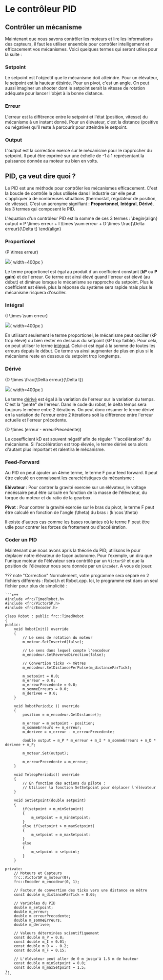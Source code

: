 # Le contrôleur PID

## Contrôler un mécanisme

Maintenant que nous savons contrôler les moteurs et lire les informations des capteurs, il faut les utiliser ensemble pour contrôler intelligement et efficacement vos mécanismes. Voici quelques termes qui seront utiles pour la suite :

### Setpoint
Le setpoint est l'objectif que le mécanisme doit atteindre. Pour un élévateur, le setpoint est la hauteur désirée. Pour un pivot, c'est un angle. On peut aussi imaginer un shooter dont le setpoint serait la vitesse de rotation adéquate pour lancer l'objet à la bonne distance.

### Erreur
L'erreur est la différence entre le setpoint et l'état (position, vitesse) du mécanisme à un instant donné. Pour un élévateur, c'est la distance (positive ou négative) qu'il reste à parcourir pour atteindre le setpoint.

### Output
L'output est la correction exercé sur le mécanisme pour le rapprocher du setpoint. Il peut être exprimé sur une échelle de -1 à 1 représentant la puissance donnée au moteur ou bien en volts.


## PID, ça veut dire quoi ?

Le PID est une méthode pour contrôler les mécanismes efficacement. C'est la boucle de contrôle la plus utilisée dans l'industrie car elle peut s'appliquer à de nombreuses situations (thermostat, regulateur de position, de vitesse). C'est un acronyme signifiant : **Proportonnel**, **Intégral**, **Dérivé**, les 3 termes qui composent le PID.

L'équation d'un contrôleur PID est la somme de ces 3 termes :
\begin{align}
output = P \times erreur + I \times \sum erreur + D \times \frac{\Delta erreur}{\Delta t}
\end{align}

### Proportionel
\(P \times erreur\)

![](https://upload.wikimedia.org/wikipedia/commons/a/a3/PID_varyingP.jpg){ width=400px }

Le terme proportionel est égal au produit d'un coefficient constant (**kP** ou **P gain**) et de l'erreur. Ce terme est ainsi élevé quand l'erreur est élevé (au début) et diminue lorsque le mécanisme se rapproche du setpoint. Plus le coefficient est élevé, plus la réponse du système sera rapide mais plus le mécanisme risquera d'osciller.

### Intégral
\(I \times \sum erreur\)

![](https://upload.wikimedia.org/wikipedia/commons/c/c0/Change_with_Ki.png){ width=400px }

En utilisant seulement le terme proportionel, le mécanisme peut osciller (kP trop élevé) ou bien rester en dessous du setpoint (kP trop faible). Pour cela, on peut utiliser le terme [intégral](https://couleur-science.eu/?d=211a43--les-integrales-en-math). Celui-ci est égal à la somme de toutes les erreurs depuis le début. Ce terme va ainsi augmenter de plus en plus si le mécanisme reste en dessous du setpoint trop longtemps.

### Dérivé
\(D \times \frac{\Delta erreur}{\Delta t}\)

![](https://upload.wikimedia.org/wikipedia/commons/c/c7/Change_with_Kd.png){ width=400px }

Le terme [dérivé](https://couleur-science.eu/?d=94f1c0--les-fonctions-derivees-en-math) est égal à la variation de l'erreur sur la variation du temps. C'est la "pente" de l'erreur.  Dans le code du robot, le delta temps sera toujours le même entre 2 itérations. On peut donc résumer le terme dérivé en la variation de l'erreur entre 2 itérations soit la différence entre l'erreur actuelle et l'erreur précedente.

\(D \times (erreur - erreurPrecedente)\)

Le coeefficient kD est souvent négatif afin de réguler "l'accélération" du mécanisme. Si l'accélération est trop élevée, le terme dérivé sera alors d'autant plus important et ralentira le mécanisme.

### Feed-Forward

Au PID on peut ajouter un 4ème terme, le terme F pour feed forward. Il peut être calculé en connaissant les caractéristiques du mécanisme :

**Elévateur** : Pour contrer la gravité exercée sur un élévateur, le voltage nécéssaire peut être calculé en fonction de la masse de l'élévateur, du torque du moteur et du ratio de la gearbox.

**Pivot** : Pour contrer la gravité exercée sur le bras du pivot, le terme F peut être calculé en fonction de l'angle \(\theta\) du bras : \(k \cos \theta\)

Il existe d'autres cas comme les bases roulantes où le terme F peut être utile pour contrer les forces de frottement ou d'accélération.


### Coder un PID

Maintenant que nous avons apris la théorie du PID, utilisons le pour déplacer notre élévateur de façon autonome. Pour l'exemple, un dira que l'unique moteur de l'élévateur sera contrôlé par un `VictorSP` et que la position de l'élévateur nous sera donnée par un `Encoder`. A vous de jouer.

??? note "Correction"
    Normalement, votre programme sera séparé en 2 fichiers différents : Robot.h et Robot.cpp. Ici, le programme est dans un seul fichier pour plus de simplicité :

    ```c++
    #include <frc/TimedRobot.h>
    #include <frc/VictorSP.h>
    #include <frc/Encoder.h>

    class Robot : public frc::TimedRobot
    {
    public:
        void RobotInit() override
        {
            // Le sens de rotation du moteur
            m_moteur.SetInverted(false);

            // Le sens dans lequel compte l'encodeur
            m_encodeur.SetReverseDirection(false);

            // Convertion ticks -> mètres
            m_encodeur.SetDistancePerPulse(m_distanceParTick);

            m_setpoint = 0.0;
            m_erreur = 0.0;
            m_erreurPrecedente = 0.0;
            m_sommeErreurs = 0.0;
            m_derivee = 0.0;
        }

        void RobotPeriodic () override
        {
            position = m_encodeur.GetDistance();

            m_erreur = m_setpoint - position;
            m_sommeErreurs += m_erreur;
            m_derivee = m_erreur - m_erreurPrecedente;

            double output = m_P * m_erreur + m_I * m_sommeErreurs + m_D * derivee + m_F;

            m_moteur.Set(output);

            m_erreurPrecedente = m_erreur;
        }

        void TeleopPeriodic() override
        {
            // En fonction des actions du pilote :
            // Utiliser la fonction SetSetpoint pour déplacer l'élévateur
        }

        void SetSetpoint(double setpoint)
        {
            if(setpoint < m_minSetpoint)
            {
                m_setpoint = m_minSetpoint;
            }
            else if(setpoint > m_maxSetpoint)
            {
                m_setpoint = m_maxSetpoint:
            }
            else
            {
                m_setpoint = setpoint;
            }
        }

    private:
        // Moteurs et Capteurs
        frc::VictorSP m_moteur(0);
        frc::Encoder m_encodeur(0, 1);

        // Facteur de convertion des ticks vers une distance en mètre
        const double m_distanceParTick = 0.05;

        // Variables du PID
        double m_setpoint;
        double m_erreur;
        double m_erreurPrecedente;
        double m_sommeErreurs;
        double m_derivee;

        // Valeurs déterminées scientifiquement
        const double m_P = 0.8;
        const double m_I = 0.01;
        const double m_D = - 0.2;
        const double m_F = 0.15;

        // L'élévateur peut aller de 0 m jusqu'à 1.5 m de hauteur
        const double m_minSetpoint = 0.0;
        const double m_maxSetpoint = 1.5;
    };
    ```
